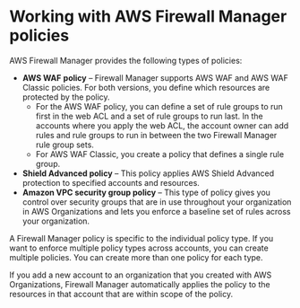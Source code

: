# Working with AWS Firewall Manager policies<a name="working-with-policies"></a>

AWS Firewall Manager provides the following types of policies: 
+ **AWS WAF** **policy** – Firewall Manager supports AWS WAF and AWS WAF Classic policies\. For both versions, you define which resources are protected by the policy\.
  + For the AWS WAF policy, you can define a set of rule groups to run first in the web ACL and a set of rule groups to run last\. In the accounts where you apply the web ACL, the account owner can add rules and rule groups to run in between the two Firewall Manager rule group sets\. 
  + For AWS WAF Classic, you create a policy that defines a single rule group\.
+ **Shield Advanced policy** – This policy applies AWS Shield Advanced protection to specified accounts and resources\. 
+ **Amazon VPC security group policy** – This type of policy gives you control over security groups that are in use throughout your organization in AWS Organizations and lets you enforce a baseline set of rules across your organization\. 

 A Firewall Manager policy is specific to the individual policy type\. If you want to enforce multiple policy types across accounts, you can create multiple policies\. You can create more than one policy for each type\. 

If you add a new account to an organization that you created with AWS Organizations, Firewall Manager automatically applies the policy to the resources in that account that are within scope of the policy\. 